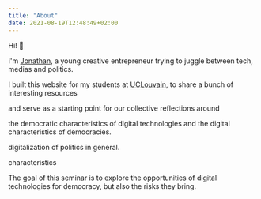 ```yaml
---
title: "About"
date: 2021-08-19T12:48:49+02:00
---
```


Hi! 👋 

I'm [Jonathan](https://twitter.com/jonapiron), a young creative entrepreneur trying to juggle between tech, medias and politics. 

I built this website for my students at [UCLouvain](https://uclouvain.be), to share a bunch of interesting resources 

and serve as a starting point for our collective reflections around 


the democratic characteristics of digital technologies and the digital characteristics of democracies. 


digitalization of politics in general. 

characteristics

The goal of this seminar is to explore the opportunities of digital technologies for democracy, but also the risks they bring. 
